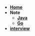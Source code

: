 - [**Home**](/)
- **Note**
    - [**Java**](/content/java/README)
    - [**Go**](/content/go/README)
- [**interview**](/content/interview/README)